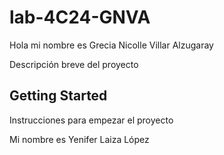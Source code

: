 # lab-4C24-GNVA

Hola mi nombre es Grecia Nicolle Villar Alzugaray


Descripción breve del proyecto

## Getting Started

Instrucciones para empezar el proyecto

Mi nombre es Yenifer Laiza López